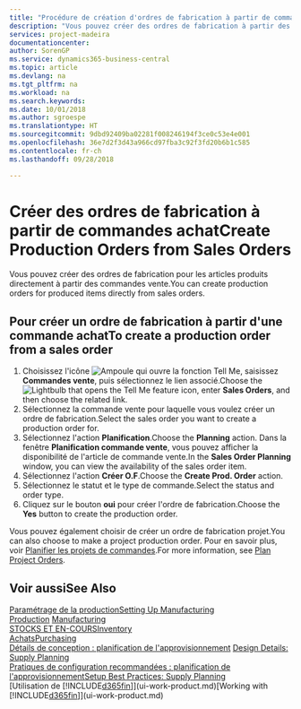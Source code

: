 ```yaml
---
title: "Procédure de création d'ordres de fabrication à partir de commandes vente | Microsoft Docs"
description: "Vous pouvez créer des ordres de fabrication à partir des commandes vente dans le département Ventes & marketing."
services: project-madeira
documentationcenter: 
author: SorenGP
ms.service: dynamics365-business-central
ms.topic: article
ms.devlang: na
ms.tgt_pltfrm: na
ms.workload: na
ms.search.keywords: 
ms.date: 10/01/2018
ms.author: sgroespe
ms.translationtype: HT
ms.sourcegitcommit: 9dbd92409ba02281f008246194f3ce0c53e4e001
ms.openlocfilehash: 36e7d2f3d43a966cd97fba3c92f3fd20b6b1c585
ms.contentlocale: fr-ch
ms.lasthandoff: 09/28/2018

---
```

# <a name="create-production-orders-from-sales-orders"></a><span data-ttu-id="7c43c-103">Créer des ordres de fabrication à partir de commandes achat</span><span class="sxs-lookup"><span data-stu-id="7c43c-103">Create Production Orders from Sales Orders</span></span>
<span data-ttu-id="7c43c-104">Vous pouvez créer des ordres de fabrication pour les articles produits directement à partir des commandes vente.</span><span class="sxs-lookup"><span data-stu-id="7c43c-104">You can create production orders for produced items directly from sales orders.</span></span>  

## <a name="to-create-a-production-order-from-a-sales-order"></a><span data-ttu-id="7c43c-105">Pour créer un ordre de fabrication à partir d'une commande achat</span><span class="sxs-lookup"><span data-stu-id="7c43c-105">To create a production order from a sales order</span></span>  

1.  <span data-ttu-id="7c43c-106">Choisissez l'icône ![Ampoule qui ouvre la fonction Tell Me](media/ui-search/search_small.png "Dites-moi ce que vous voulez faire"), saisissez **Commandes vente**, puis sélectionnez le lien associé.</span><span class="sxs-lookup"><span data-stu-id="7c43c-106">Choose the ![Lightbulb that opens the Tell Me feature](media/ui-search/search_small.png "Tell me what you want to do") icon, enter **Sales Orders**, and then choose the related link.</span></span>  
2.  <span data-ttu-id="7c43c-107">Sélectionnez la commande vente pour laquelle vous voulez créer un ordre de fabrication.</span><span class="sxs-lookup"><span data-stu-id="7c43c-107">Select the sales order you want to create a production order for.</span></span>  
3.  <span data-ttu-id="7c43c-108">Sélectionnez l'action **Planification**.</span><span class="sxs-lookup"><span data-stu-id="7c43c-108">Choose the **Planning** action.</span></span> <span data-ttu-id="7c43c-109">Dans la fenêtre **Planification commande vente**, vous pouvez afficher la disponibilité de l'article de commande vente.</span><span class="sxs-lookup"><span data-stu-id="7c43c-109">In the **Sales Order Planning** window, you can view the availability of the sales order item.</span></span>  
4.  <span data-ttu-id="7c43c-110">Sélectionnez l'action **Créer O.F**.</span><span class="sxs-lookup"><span data-stu-id="7c43c-110">Choose the **Create Prod. Order** action.</span></span>  
5.  <span data-ttu-id="7c43c-111">Sélectionnez le statut et le type de commande.</span><span class="sxs-lookup"><span data-stu-id="7c43c-111">Select the status and order type.</span></span>  
6.  <span data-ttu-id="7c43c-112">Cliquez sur le bouton **oui** pour créer l'ordre de fabrication.</span><span class="sxs-lookup"><span data-stu-id="7c43c-112">Choose the **Yes** button to create the production order.</span></span>

<span data-ttu-id="7c43c-113">Vous pouvez également choisir de créer un ordre de fabrication projet.</span><span class="sxs-lookup"><span data-stu-id="7c43c-113">You can also choose to make a project production order.</span></span> <span data-ttu-id="7c43c-114">Pour en savoir plus, voir [Planifier les projets de commandes](production-how-to-plan-project-orders.md).</span><span class="sxs-lookup"><span data-stu-id="7c43c-114">For more information, see [Plan Project Orders](production-how-to-plan-project-orders.md).</span></span>   

## <a name="see-also"></a><span data-ttu-id="7c43c-115">Voir aussi</span><span class="sxs-lookup"><span data-stu-id="7c43c-115">See Also</span></span>  
[<span data-ttu-id="7c43c-116">Paramétrage de la production</span><span class="sxs-lookup"><span data-stu-id="7c43c-116">Setting Up Manufacturing</span></span>](production-configure-production-processes.md)  
<span data-ttu-id="7c43c-117">[Production](production-manage-manufacturing.md)  </span><span class="sxs-lookup"><span data-stu-id="7c43c-117">[Manufacturing](production-manage-manufacturing.md)  </span></span>  
[<span data-ttu-id="7c43c-118">STOCKS ET EN-COURS</span><span class="sxs-lookup"><span data-stu-id="7c43c-118">Inventory</span></span>](inventory-manage-inventory.md)  
[<span data-ttu-id="7c43c-119">Achats</span><span class="sxs-lookup"><span data-stu-id="7c43c-119">Purchasing</span></span>](purchasing-manage-purchasing.md)  
<span data-ttu-id="7c43c-120">[Détails de conception : planification de l'approvisionnement](design-details-supply-planning.md) </span><span class="sxs-lookup"><span data-stu-id="7c43c-120">[Design Details: Supply Planning](design-details-supply-planning.md) </span></span>  
[<span data-ttu-id="7c43c-121">Pratiques de configuration recommandées : planification de l'approvisionnement</span><span class="sxs-lookup"><span data-stu-id="7c43c-121">Setup Best Practices: Supply Planning</span></span>](setup-best-practices-supply-planning.md)  
<span data-ttu-id="7c43c-122">[Utilisation de [!INCLUDE[d365fin](includes/d365fin_md.md)]](ui-work-product.md)</span><span class="sxs-lookup"><span data-stu-id="7c43c-122">[Working with [!INCLUDE[d365fin](includes/d365fin_md.md)]](ui-work-product.md)</span></span>

